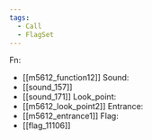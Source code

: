 ```yaml
---
tags:
  - Call
  - FlagSet
---
```

Fn:
- [[m5612_function12]]
Sound:
- [[sound_157]]
- [[sound_171]]
Look_point:
- [[m5612_look_point2]]
Entrance:
- [[m5612_entrance1]]
Flag:
- [[flag_11106]]
